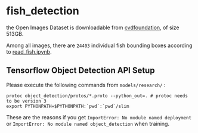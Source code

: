 # fish_detection

the Open Images Dataset is downloadable from [cvdfoundation](https://github.com/cvdfoundation/open-images-dataset#download-images-with-bounding-boxes-annotations), of size 513GB.

Among all images, there are `24403` individual fish bounding boxes according to [read_fish.ipynb](read_fish.ipynb).

## Tensorflow Object Detection API Setup

Please execute the following commands from `models/research/` :
```
protoc object_detection/protos/*.proto --python_out=. # protoc needs to be version 3
export PYTHONPATH=$PYTHONPATH:`pwd`:`pwd`/slim
```
These are the reasons if you get `ImportError: No module named deployment` or `ImportError: No module named object_detection` when training.
